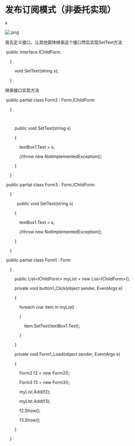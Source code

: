 # 发布订阅模式（非委托实现）

`A`

![.png](image/.png)

首先定义接口，让其他窗体继承这个接口然后实现SetText方法

 public interface IChildForm

    {

        void SetText\(string s\);

    }

继承接口实现方法

 public partial class Form2 : Form,IChildForm

    {

      

        public void SetText\(string s\)

        {

            textBox1.Text = s;

            //throw new NotImplementedException\(\);

        }

    }

 public partial class Form3 : Form,IChildForm

    {

          public void SetText\(string s\)

        {

            textBox1.Text = s;

            //throw new NotImplementedException\(\);

        }

    }

 public partial class Form1 : Form

    {

        public List\<IChildForm\> myList = new List\<IChildForm\>\(\);

        private void button1\_Click\(object sender, EventArgs e\)

        {

            foreach \(var item in myList\)

            {

                item.SetText\(textBox1.Text\);

            }

        }

        private void Form1\_Load\(object sender, EventArgs e\)

        {

            Form2 f2 = new Form2\(\);

            Form3 f3 = new Form3\(\);

            myList.Add\(f2\);

            myList.Add\(f3\);

            f2.Show\(\);

            f3.Show\(\);

        }

    }
